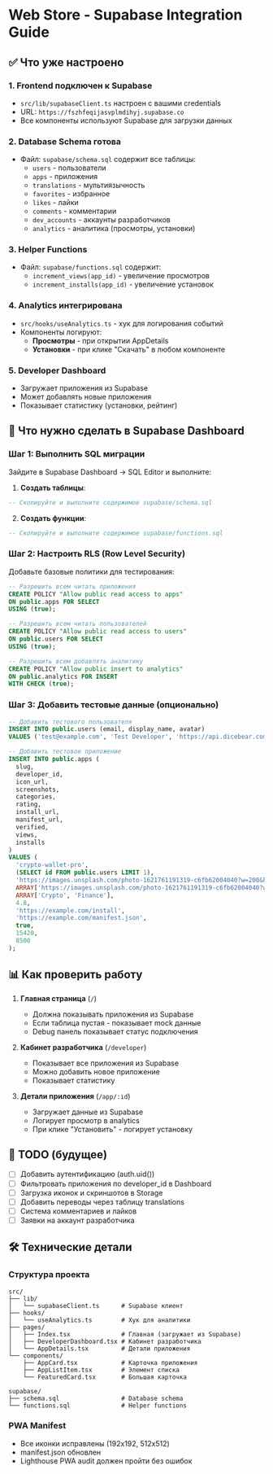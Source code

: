 # Web Store - Supabase Integration Guide

## ✅ Что уже настроено

### 1. Frontend подключен к Supabase
- `src/lib/supabaseClient.ts` настроен с вашими credentials
- URL: `https://fszhfeqijasvplmdihyj.supabase.co`
- Все компоненты используют Supabase для загрузки данных

### 2. Database Schema готова
- Файл: `supabase/schema.sql` содержит все таблицы:
  - `users` - пользователи
  - `apps` - приложения
  - `translations` - мультиязычность
  - `favorites` - избранное
  - `likes` - лайки
  - `comments` - комментарии
  - `dev_accounts` - аккаунты разработчиков
  - `analytics` - аналитика (просмотры, установки)

### 3. Helper Functions
- Файл: `supabase/functions.sql` содержит:
  - `increment_views(app_id)` - увеличение просмотров
  - `increment_installs(app_id)` - увеличение установок

### 4. Analytics интегрирована
- `src/hooks/useAnalytics.ts` - хук для логирования событий
- Компоненты логируют:
  - **Просмотры** - при открытии AppDetails
  - **Установки** - при клике "Скачать" в любом компоненте

### 5. Developer Dashboard
- Загружает приложения из Supabase
- Может добавлять новые приложения
- Показывает статистику (установки, рейтинг)

## 🚀 Что нужно сделать в Supabase Dashboard

### Шаг 1: Выполнить SQL миграции

Зайдите в Supabase Dashboard → SQL Editor и выполните:

1. **Создать таблицы**:
```sql
-- Скопируйте и выполните содержимое supabase/schema.sql
```

2. **Создать функции**:
```sql
-- Скопируйте и выполните содержимое supabase/functions.sql
```

### Шаг 2: Настроить RLS (Row Level Security)

Добавьте базовые политики для тестирования:

```sql
-- Разрешить всем читать приложения
CREATE POLICY "Allow public read access to apps"
ON public.apps FOR SELECT
USING (true);

-- Разрешить всем читать пользователей
CREATE POLICY "Allow public read access to users"
ON public.users FOR SELECT
USING (true);

-- Разрешить всем добавлять аналитику
CREATE POLICY "Allow public insert to analytics"
ON public.analytics FOR INSERT
WITH CHECK (true);
```

### Шаг 3: Добавить тестовые данные (опционально)

```sql
-- Добавить тестового пользователя
INSERT INTO public.users (email, display_name, avatar)
VALUES ('test@example.com', 'Test Developer', 'https://api.dicebear.com/7.x/avataaars/svg?seed=test');

-- Добавить тестовое приложение
INSERT INTO public.apps (
  slug,
  developer_id,
  icon_url,
  screenshots,
  categories,
  rating,
  install_url,
  manifest_url,
  verified,
  views,
  installs
)
VALUES (
  'crypto-wallet-pro',
  (SELECT id FROM public.users LIMIT 1),
  'https://images.unsplash.com/photo-1621761191319-c6fb62004040?w=200&h=200&fit=crop',
  ARRAY['https://images.unsplash.com/photo-1621761191319-c6fb62004040?w=1920&h=1080&fit=crop'],
  ARRAY['Crypto', 'Finance'],
  4.8,
  'https://example.com/install',
  'https://example.com/manifest.json',
  true,
  15420,
  8500
);
```

## 📊 Как проверить работу

1. **Главная страница** (`/`)
   - Должна показывать приложения из Supabase
   - Если таблица пустая - показывает mock данные
   - Debug панель показывает статус подключения

2. **Кабинет разработчика** (`/developer`)
   - Показывает все приложения из Supabase
   - Можно добавить новое приложение
   - Показывает статистику

3. **Детали приложения** (`/app/:id`)
   - Загружает данные из Supabase
   - Логирует просмотр в analytics
   - При клике "Установить" - логирует установку
## 📝 TODO (будущее)

- [ ] Добавить аутентификацию (auth.uid())
- [ ] Фильтровать приложения по developer_id в Dashboard
- [ ] Загрузка иконок и скриншотов в Storage
- [ ] Добавить переводы через таблицу translations
- [ ] Система комментариев и лайков
- [ ] Заявки на аккаунт разработчика

## 🛠️ Технические детали

### Структура проекта
```
src/
├── lib/
│   └── supabaseClient.ts      # Supabase клиент
├── hooks/
│   └── useAnalytics.ts        # Хук для аналитики
├── pages/
│   ├── Index.tsx              # Главная (загружает из Supabase)
│   ├── DeveloperDashboard.tsx # Кабинет разработчика
│   └── AppDetails.tsx         # Детали приложения
└── components/
    ├── AppCard.tsx            # Карточка приложения
    ├── AppListItem.tsx        # Элемент списка
    └── FeaturedCard.tsx       # Большая карточка

supabase/
├── schema.sql                 # Database schema
└── functions.sql              # Helper functions
```

### PWA Manifest
- Все иконки исправлены (192x192, 512x512)
- manifest.json обновлен
- Lighthouse PWA audit должен пройти без ошибок
